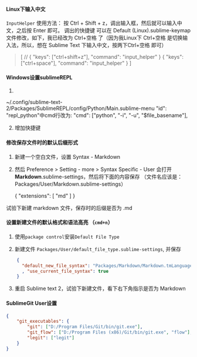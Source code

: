 #### Linux下输入中文
`InputHelper`
使用方法：
按 Ctrl + Shift + z，调出输入框，然后就可以输入中文，之后按 Enter 即可。
调出的快捷键 可以在 Default (Linux).sublime-keymap 文件修改，如下，我已经改为 Ctrl+空格 了（因为我Linux下 Ctrl+空格  是切换输入法，所以，想在 Sublime Text 下输入中文，按两下Ctrl+空格 即可）
>[
  // { "keys": ["ctrl+shift+z"], "command": "input_helper" }
  { "keys": ["ctrl+space"], "command": "input_helper" }
]

#### Windows设置sublimeREPL
1.
~/.config/sublime-text-2/Packages/SublimeREPL/config/Python/Main.sublime-menu
"id": "repl_python"中cmd行改为:
"cmd": ["python", "-i", "-u", "$file_basename"],

2. 增加快捷键

#### 修改保存文件时的默认后缀形式

1. 新建一个空白文件，设置 Syntax - Markdown

2. 然后 Preference > Setting - more > Syntax Specific - User 会打开 **Markdown**.sublime-settings，然后将下面的内容保存 （文件名应该是：Packages/User/Markdown.sublime-settings）

    {
      "extensions": [ "md" ]
    }

试验下新建 markdown 文件，保存时的后缀是否为 .md

#### 设置新建文件的默认格式和语法高亮 （`cmd+n`）

1. 使用`package control`安装`Default File Type`

2. 新建文件 `Packages/User/default_file_type.sublime-settings`, 并保存

``` json
    {
      "default_new_file_syntax": "Packages/Markdown/Markdown.tmLanguage"
      , "use_current_file_syntax": true
    }
```

3. 重启 Sublime text 2，试验下新建文件，看下右下角指示是否为 Markdown

#### SublimeGit User设置
``` json
{
    "git_executables": {
        "git": ["D:/Program Files/Git/bin/git.exe"],
        "git_flow": ["D:/Program Files (x86)/Git/bin/git.exe", "flow"],
        "legit": ["legit"]
    }
}
```
